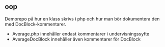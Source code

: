 ## oop
Demorepo på hur en klass skrivs i php och hur man bör dokumentera den med DocBlock-kommentarer.

* Average.php innehåller endast kommentarer i undervisningssyfte
* AverageDocBlock innehåller även kommentarer för DocBlock
